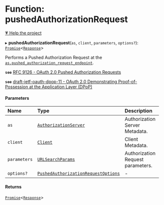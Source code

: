 # Function: pushedAuthorizationRequest

[💗 Help the project](https://github.com/sponsors/panva)

▸ **pushedAuthorizationRequest**(`as`, `client`, `parameters`, `options?`): [`Promise`]( https://developer.mozilla.org/en-US/docs/Web/JavaScript/Reference/Global_Objects/Promise )<[`Response`]( https://developer.mozilla.org/en-US/docs/Web/API/Response )\>

Performs a Pushed Authorization Request at the
[`as.pushed_authorization_request_endpoint`](../interfaces/AuthorizationServer.md#pushed_authorization_request_endpoint).

**`see`** [RFC 9126 - OAuth 2.0 Pushed Authorization Requests](https://www.rfc-editor.org/rfc/rfc9126.html#name-pushed-authorization-reques)

**`see`** [draft-ietf-oauth-dpop-11 - OAuth 2.0 Demonstrating Proof-of-Possession at the Application Layer (DPoP)](https://www.ietf.org/archive/id/draft-ietf-oauth-dpop-11.html#name-dpop-with-pushed-authorizat)

#### Parameters

| Name | Type | Description |
| :------ | :------ | :------ |
| `as` | [`AuthorizationServer`](../interfaces/AuthorizationServer.md) | Authorization Server Metadata. |
| `client` | [`Client`](../interfaces/Client.md) | Client Metadata. |
| `parameters` | [`URLSearchParams`]( https://developer.mozilla.org/en-US/docs/Web/API/URLSearchParams ) | Authorization Request parameters. |
| `options?` | [`PushedAuthorizationRequestOptions`](../interfaces/PushedAuthorizationRequestOptions.md) | - |

#### Returns

[`Promise`]( https://developer.mozilla.org/en-US/docs/Web/JavaScript/Reference/Global_Objects/Promise )<[`Response`]( https://developer.mozilla.org/en-US/docs/Web/API/Response )\>
